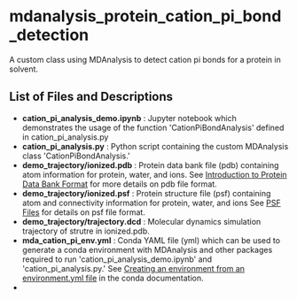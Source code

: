 # mdanalysis_protein_cation_pi_bond_detection
A custom class using MDAnalysis to detect cation pi bonds for a protein in solvent.

## List of Files and Descriptions
- **cation_pi_analysis_demo.ipynb** : Jupyter notebook which demonstrates the usage of the function 'CationPiBondAnalysis' defined in cation_pi_analysis.py
- **cation_pi_analysis.py** : Python script containing the custom MDAnalysis class 'CationPiBondAnalysis.'
- **demo_trajectory/ionized.pdb** : Protein data bank file (pdb) containing atom information for protein, water, and ions. See [Introduction to Protein Data Bank Format](https://www.cgl.ucsf.edu/chimera/docs/UsersGuide/tutorials/pdbintro.html) for more details on pdb file format.
- **demo_trajectory/ionized.psf** : Protein structure file (psf) containing atom and connectivity information for protein, water, and ions See [PSF Files](https://www.ks.uiuc.edu/Training/Tutorials/namd/namd-tutorial-unix-html/node23.html) for details on psf file format.
- **demo_trajectory/trajectory.dcd** : Molecular dynamics simulation trajectory of strutre in ionized.pdb.
- **mda_cation_pi_env.yml** : Conda YAML file (yml) which can be used to generate a conda environment with MDAnalysis and other packages required to run 'cation_pi_analysis_demo.ipynb' and 'cation_pi_analysis.py.' See [Creating an environment from an environment.yml file](https://conda.io/projects/conda/en/latest/user-guide/tasks/manage-environments.html#creating-an-environment-from-an-environment-yml-file) in the conda documentation.
- 
